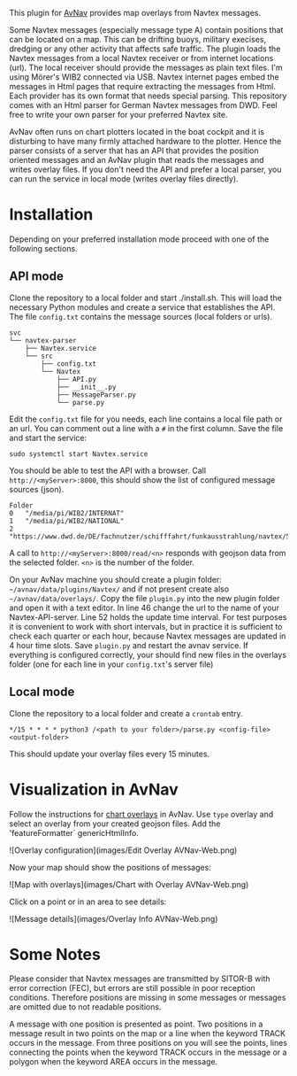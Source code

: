 This plugin for [AvNav](https://www.wellenvogel.net/software/avnav/docs/beschreibung.html?lang=en) provides map overlays from Navtex messages.

Some Navtex messages (especially message type A) contain positions that can be located on a map. This can be drifting buoys, military execises, dredging or any other activity that affects safe traffic. The plugin loads the Navtex messages from a local Navtex receiver or from internet locations (url). The local receiver should provide the messages as plain text files. I'm using Mörer's WIB2 connected via USB. Navtex internet pages embed the messages in Html pages that require extracting the messages from Html. Each provider has its own format that needs special parsing. This repository comes with an Html parser for German Navtex messages from DWD. Feel free to write your own parser for your preferred Navtex site.

AvNav often runs on chart plotters located in the boat cockpit and it is disturbing to have many firmly attached hardware to the plotter. Hence the parser consists of a server that has an API that provides the position oriented messages and an AvNav plugin that reads the messages and writes overlay files. If you don't need the API and prefer a local parser, you can run the service in local mode (writes overlay files directly).

Installation
============
Depending on your preferred installation mode proceed with one of the following sections.

API mode
--------
Clone the repository to a local folder and start ./install.sh. This will load the necessary Python modules and create a service that establishes the API. The file `config.txt` contains the message sources (local folders or urls).

	svc
	└── navtex-parser
	    ├── Navtex.service
	    └── src
	        ├── config.txt
	        └── Navtex
	            ├── API.py
	            ├── __init__.py
	            ├── MessageParser.py
	            └── parse.py

Edit the `config.txt` file for you needs, each line contains a local file path or an url. You can comment out a line with a `#` in the first column. Save the file and start the service:

	sudo systemctl start Navtex.service

You should be able to test the API with a browser. Call `http://<myServer>:8000`, this should show the list of configured message sources (json).

	Folder	
	0	"/media/pi/WIB2/INTERNAT"
	1	"/media/pi/WIB2/NATIONAL"
	2	"https://www.dwd.de/DE/fachnutzer/schifffahrt/funkausstrahlung/navtex/518_ros.html"

A call to `http://<myServer>:8000/read/<n>` responds with geojson data from the selected folder. `<n>` is the number of the folder.

On your AvNav machine you should create a plugin folder: `~/avnav/data/plugins/Navtex/` and if not present create also `~/avnav/data/overlays/`. Copy the file `plugin.py` into the new plugin folder and open it with a text editor. In line 46 change the url to the name of your Navtex-API-server. Line 52 holds the update time interval. For test purposes it is convenient to work with short intervals, but in practice it is sufficient to check each quarter or each hour, because Navtex messages are updated in 4 hour time slots. Save `plugin.py` and restart the avnav service. If everything is configured correctly, your should find new files in the overlays folder (one for each line in your `config.txt`'s server file)

Local mode
----------
Clone the repository to a local folder and create a `crontab` entry.

	*/15 * * * * python3 /<path to your folder>/parse.py <config-file> <output-folder>
	
This should update your overlay files every 15 minutes.

Visualization in AvNav
======================
Follow the instructions for [chart overlays](https://www.wellenvogel.net/software/avnav/docs/hints/overlays.html?lang=en#h2:Configuration) in AvNav. Use `type` overlay and select an overlay from your created geojson files. Add the 'featureFormatter` genericHtmlInfo.

![Overlay configuration](images/Edit Overlay AVNav-Web.png)

Now your map should show the positions of messages:

![Map with overlays](images/Chart with Overlay AVNav-Web.png)

Click on a point or in an area to see details:

![Message details](images/Overlay Info AVNav-Web.png)

Some Notes
==========
Please consider that Navtex messages are transmitted by SITOR-B with error correction (FEC), but errors are still possible in poor reception conditions. Therefore positions are missing in some messages or messages are omitted due to not readable positions.

A message with one position is presented as point. Two positions in a message result in two points on the map or a line when the keyword TRACK occurs in the message. From three positions on you will see the points, lines connecting the points when the keyword TRACK occurs in the message or a polygon when the keyword AREA occurs in the message.